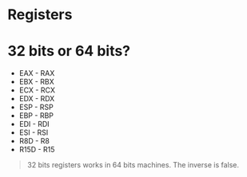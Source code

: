 # Registers

# 32 bits or 64 bits?
- EAX - RAX
- EBX - RBX
- ECX - RCX
- EDX - RDX
- ESP - RSP
- EBP - RBP
- EDI - RDI
- ESI - RSI
- R8D - R8
- R15D - R15

> 32 bits registers works in 64 bits machines. The inverse is false.
